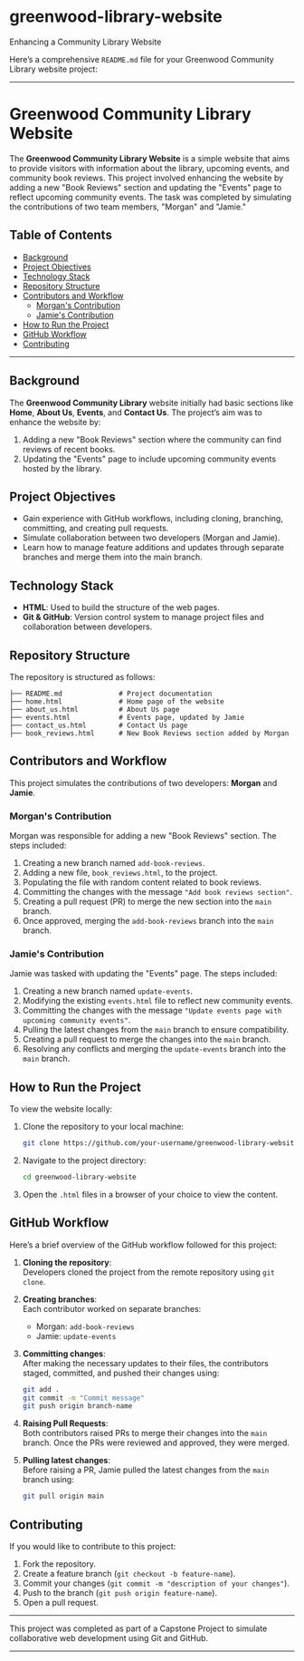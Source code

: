 # greenwood-library-website
Enhancing a Community Library Website


Here’s a comprehensive `README.md` file for your Greenwood Community Library website project:

---

# Greenwood Community Library Website

The **Greenwood Community Library Website** is a simple website that aims to provide visitors with information about the library, upcoming events, and community book reviews. This project involved enhancing the website by adding a new "Book Reviews" section and updating the "Events" page to reflect upcoming community events. The task was completed by simulating the contributions of two team members, "Morgan" and "Jamie."

## Table of Contents

- [Background](#background)
- [Project Objectives](#project-objectives)
- [Technology Stack](#technology-stack)
- [Repository Structure](#repository-structure)
- [Contributors and Workflow](#contributors-and-workflow)
  - [Morgan's Contribution](#morgans-contribution)
  - [Jamie's Contribution](#jamies-contribution)
- [How to Run the Project](#how-to-run-the-project)
- [GitHub Workflow](#github-workflow)
- [Contributing](#contributing)

---

## Background

The **Greenwood Community Library** website initially had basic sections like **Home**, **About Us**, **Events**, and **Contact Us**. The project’s aim was to enhance the website by:
1. Adding a new "Book Reviews" section where the community can find reviews of recent books.
2. Updating the "Events" page to include upcoming community events hosted by the library.

## Project Objectives

- Gain experience with GitHub workflows, including cloning, branching, committing, and creating pull requests.
- Simulate collaboration between two developers (Morgan and Jamie).
- Learn how to manage feature additions and updates through separate branches and merge them into the main branch.

## Technology Stack

- **HTML**: Used to build the structure of the web pages.
- **Git & GitHub**: Version control system to manage project files and collaboration between developers.

## Repository Structure

The repository is structured as follows:

```
├── README.md              # Project documentation
├── home.html              # Home page of the website
├── about_us.html          # About Us page
├── events.html            # Events page, updated by Jamie
├── contact_us.html        # Contact Us page
├── book_reviews.html      # New Book Reviews section added by Morgan
```

## Contributors and Workflow

This project simulates the contributions of two developers: **Morgan** and **Jamie**.

### Morgan's Contribution

Morgan was responsible for adding a new "Book Reviews" section. The steps included:
1. Creating a new branch named `add-book-reviews`.
2. Adding a new file, `book_reviews.html`, to the project.
3. Populating the file with random content related to book reviews.
4. Committing the changes with the message `"Add book reviews section"`.
5. Creating a pull request (PR) to merge the new section into the `main` branch.
6. Once approved, merging the `add-book-reviews` branch into the `main` branch.

### Jamie's Contribution

Jamie was tasked with updating the "Events" page. The steps included:
1. Creating a new branch named `update-events`.
2. Modifying the existing `events.html` file to reflect new community events.
3. Committing the changes with the message `"Update events page with upcoming community events"`.
4. Pulling the latest changes from the `main` branch to ensure compatibility.
5. Creating a pull request to merge the changes into the `main` branch.
6. Resolving any conflicts and merging the `update-events` branch into the `main` branch.

## How to Run the Project

To view the website locally:

1. Clone the repository to your local machine:
   ```bash
   git clone https://github.com/your-username/greenwood-library-website.git
   ```
2. Navigate to the project directory:
   ```bash
   cd greenwood-library-website
   ```
3. Open the `.html` files in a browser of your choice to view the content.

## GitHub Workflow

Here’s a brief overview of the GitHub workflow followed for this project:

1. **Cloning the repository**:  
   Developers cloned the project from the remote repository using `git clone`.

2. **Creating branches**:  
   Each contributor worked on separate branches:  
   - Morgan: `add-book-reviews`  
   - Jamie: `update-events`

3. **Committing changes**:  
   After making the necessary updates to their files, the contributors staged, committed, and pushed their changes using:
   ```bash
   git add .
   git commit -m "Commit message"
   git push origin branch-name
   ```

4. **Raising Pull Requests**:  
   Both contributors raised PRs to merge their changes into the `main` branch. Once the PRs were reviewed and approved, they were merged.

5. **Pulling latest changes**:  
   Before raising a PR, Jamie pulled the latest changes from the `main` branch using:
   ```bash
   git pull origin main
   ```

## Contributing

If you would like to contribute to this project:
1. Fork the repository.
2. Create a feature branch (`git checkout -b feature-name`).
3. Commit your changes (`git commit -m "description of your changes"`).
4. Push to the branch (`git push origin feature-name`).
5. Open a pull request.

---

This project was completed as part of a Capstone Project to simulate collaborative web development using Git and GitHub. 

---

